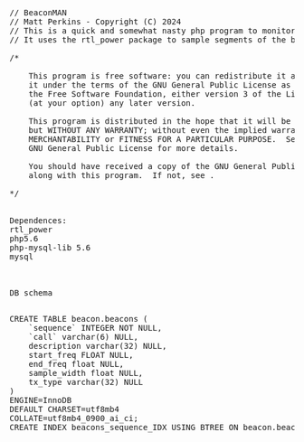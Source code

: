 <pre>
// BeaconMAN
// Matt Perkins - Copyright (C) 2024 
// This is a quick and somewhat nasty php program to monitor the Beacons at the VK2WI Radio station. 
// It uses the rtl_power package to sample segments of the band and  then compare output power. 

/*

    This program is free software: you can redistribute it and/or modify
    it under the terms of the GNU General Public License as published by
    the Free Software Foundation, either version 3 of the License, or
    (at your option) any later version.

    This program is distributed in the hope that it will be useful,
    but WITHOUT ANY WARRANTY; without even the implied warranty of
    MERCHANTABILITY or FITNESS FOR A PARTICULAR PURPOSE.  See the
    GNU General Public License for more details.

    You should have received a copy of the GNU General Public License
    along with this program.  If not, see .

*/


Dependences: 
rtl_power 
php5.6 
php-mysql-lib 5.6 
mysql 



DB schema
<pre> 
CREATE TABLE beacon.beacons (
    `sequence` INTEGER NOT NULL,
    `call` varchar(6) NULL,
    description varchar(32) NULL,
    start_freq FLOAT NULL,
    end_freq float NULL,
    sample_width float NULL,
    tx_type varchar(32) NULL
)
ENGINE=InnoDB
DEFAULT CHARSET=utf8mb4
COLLATE=utf8mb4_0900_ai_ci;
CREATE INDEX beacons_sequence_IDX USING BTREE ON beacon.beacons (`sequence`);




